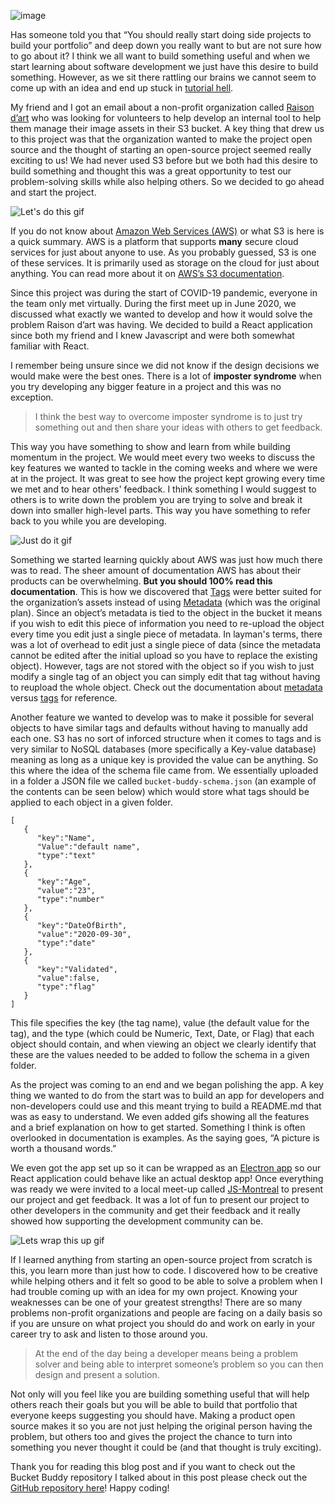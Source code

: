 ![image](https://user-images.githubusercontent.com/40838156/226753837-14b460c1-20f6-4fc1-a449-c61dd55a2177.png)

Has someone told you that “You should really start doing side projects to build your portfolio” and deep down you really want to but are not sure how to go about it? I think we all want to build something useful and when we start learning about software development we just have this desire to build something. However, as we sit there rattling our brains we cannot seem to come up with an idea and end up stuck in [tutorial hell](https://www.google.com/search?q=tutorial+hell&oq=tutorial+hell&aqs=chrome..69i57.2071j0j1&sourceid=chrome&ie=UTF-8).

My friend and I got an email about a non-profit organization called [Raison d’art](https://www.raisondart.org/about) who was looking for volunteers to help develop an internal tool to help them manage their image assets in their S3 bucket. A key thing that drew us to this project was that the organization wanted to make the project open source and the thought of starting an open-source project seemed really exciting to us! We had never used S3 before but we both had this desire to build something and thought this was a great opportunity to test our problem-solving skills while also helping others. So we decided to go ahead and start the project. 

![Let's do this gif](https://3qz76o35jsxd224d852obgtp-wpengine.netdna-ssl.com/wp-content/uploads/2020/03/giphy-3.gif)

If you do not know about [Amazon Web Services (AWS)](https://aws.amazon.com/) or what S3 is here is a quick summary. AWS is a platform that supports **many** secure cloud services for just about anyone to use. As you probably guessed, S3 is one of these services. It is primarily used as storage on the cloud for just about anything. You can read more about it on [AWS’s S3 documentation](https://docs.aws.amazon.com/AmazonS3/latest/dev/Welcome.html). 

Since this project was during the start of COVID-19 pandemic, everyone in the team only met virtually. During the first meet up in June 2020, we discussed what exactly we wanted to develop and how it would solve the problem Raison d’art was having. We decided to build a React application since both my friend and I knew Javascript and were both somewhat familiar with React. 

I remember being unsure since we did not know if the design decisions we would make were the best ones. There is a lot of **imposter syndrome** when you try developing any bigger feature in a project and this was no exception. 
> I think the best way to overcome imposter syndrome is to just try something out and then share your ideas with others to get feedback.

This way you have something to show and learn from while building momentum in the project. We would meet every two weeks to discuss the key features we wanted to tackle in the coming weeks and where we were at in the project. It was great to see how the project kept growing every time we met and to hear others' feedback. I think something I would suggest to others is to write down the problem you are trying to solve and break it down into smaller high-level parts. This way you have something to refer back to you while you are developing.

![Just do it gif](https://media3.giphy.com/media/UqZ4imFIoljlr5O2sM/giphy.gif)

Something we started learning quickly about AWS was just how much there was to read. The sheer amount of documentation AWS has about their products can be overwhelming. **But you should 100% read this documentation**. This is how we discovered that [Tags](https://docs.aws.amazon.com/AmazonS3/latest/user-guide/add-object-tags.html) were better suited for the organization’s assets instead of using [Metadata](https://docs.aws.amazon.com/AmazonS3/latest/dev/UsingMetadata.html) (which was the original plan). Since an object’s metadata is tied to the object in the bucket it means if you wish to edit this piece of information you need to re-upload the object every time you edit just a single piece of metadata. In layman's terms, there was a lot of overhead to edit just a single piece of data (since the metadata cannot be edited after the initial upload so you have to replace the existing object). However, tags are not stored with the object so if you wish to just modify a single tag of an object you can simply edit that tag without having to reupload the whole object. Check out the documentation about [metadata](https://docs.aws.amazon.com/AmazonS3/latest/dev/UsingMetadata.html) versus [tags](https://docs.aws.amazon.com/AmazonS3/latest/dev/object-tagging.html) for reference. 

Another feature we wanted to develop was to make it possible for several objects to have similar tags and defaults without having to manually add each one. S3 has no sort of inforced structure when it comes to tags and is very similar to NoSQL databases (more specifically a Key-value database) meaning as long as a unique key is provided the value can be anything. So this where the idea of the schema file came from. We essentially uploaded in a folder a JSON file we called `bucket-buddy-schema.json` (an example of the contents can be seen below) which would store what tags should be applied to each object in a given folder. 

```
[
   {
      "key":"Name",
      "Value":"default name",
      "type":"text"
   },
   {
      "key":"Age",
      "value":"23",
      "type":"number"
   },
   {
      "key":"DateOfBirth",
      "value":"2020-09-30",
      "type":"date"
   },
   {
      "key":"Validated",
      "value":false,
      "type":"flag"
   }
]

```
This file specifies the key (the tag name), value (the default value for the tag), and the type (which could be Numeric, Text, Date, or Flag) that each object should contain, and when viewing an object we clearly identify that these are the values needed to be added to follow the schema in a given folder.  

As the project was coming to an end and we began polishing the app. A key thing we wanted to do from the start was to build an app for developers and non-developers could use and this meant trying to build a README.md that was as easy to understand. We even added gifs showing all the features and a brief explanation on how to get started. Something I think is often overlooked in documentation is examples. As the saying goes, “A picture is worth a thousand words.” 

We even got the app set up so it can be wrapped as an [Electron app](https://www.electronjs.org/) so our React application could behave like an actual desktop app! Once everything was ready we were invited to a local meet-up called [JS-Montreal](https://js-montreal.org/about.html) to present our project and get feedback. It was a lot of fun to present our project to other developers in the community and get their feedback and it really showed how supporting the development community can be. 

![Lets wrap this up gif](https://media1.tenor.com/images/fc51042e9fb2a5aff907115b7175617b/tenor.gif?itemid=11112770)

If I learned anything from starting an open-source project from scratch is this, you learn more than just how to code. I discovered how to be creative while helping others and it felt so good to be able to solve a problem when I had trouble coming up with an idea for my own project. Knowing your weaknesses can be one of your greatest strengths! There are so many problems non-profit organizations and people are facing on a daily basis so if you are unsure on what project you should do and work on early in your career try to ask and listen to those around you. 

> At the end of the day being a developer means being a problem solver and being able to interpret someone’s problem so you can then design and present a solution.

Not only will you feel like you are building something useful that will help others reach their goals but you will be able to build that portfolio that everyone keeps suggesting you should have. Making a product open source makes it so you are not just helping the original person having the problem, but others too and gives the project the chance to turn into something you never thought it could be (and that thought is truly exciting). 

Thank you for reading this blog post and if you want to check out the Bucket Buddy repository I talked about in this post please check out the [GitHub repository here](https://github.com/Davescat/bucketbuddy)! Happy coding! 
